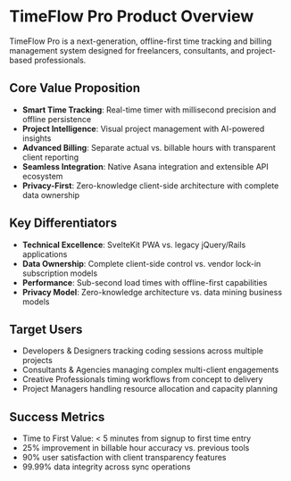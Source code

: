 # TimeFlow Pro Product Overview

TimeFlow Pro is a next-generation, offline-first time tracking and billing management system designed for freelancers, consultants, and project-based professionals.

## Core Value Proposition

- **Smart Time Tracking**: Real-time timer with millisecond precision and offline persistence
- **Project Intelligence**: Visual project management with AI-powered insights
- **Advanced Billing**: Separate actual vs. billable hours with transparent client reporting
- **Seamless Integration**: Native Asana integration and extensible API ecosystem
- **Privacy-First**: Zero-knowledge client-side architecture with complete data ownership

## Key Differentiators

- **Technical Excellence**: SvelteKit PWA vs. legacy jQuery/Rails applications
- **Data Ownership**: Complete client-side control vs. vendor lock-in subscription models
- **Performance**: Sub-second load times with offline-first capabilities
- **Privacy Model**: Zero-knowledge architecture vs. data mining business models

## Target Users

- Developers & Designers tracking coding sessions across multiple projects
- Consultants & Agencies managing complex multi-client engagements
- Creative Professionals timing workflows from concept to delivery
- Project Managers handling resource allocation and capacity planning

## Success Metrics

- Time to First Value: < 5 minutes from signup to first time entry
- 25% improvement in billable hour accuracy vs. previous tools
- 90% user satisfaction with client transparency features
- 99.99% data integrity across sync operations
